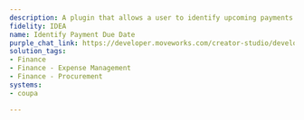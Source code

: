 ```yaml
---
description: A plugin that allows a user to identify upcoming payments to vendors.
fidelity: IDEA
name: Identify Payment Due Date
purple_chat_link: https://developer.moveworks.com/creator-studio/developer-tools/purple-chat/?conversation=%7B%22startTimestamp%22%3A%2211%3A43%2BAM%22%2C%22messages%22%3A%5B%7B%22role%22%3A%22user%22%2C%22parts%22%3A%5B%7B%22richText%22%3A%22Can+you+show+me+which+payments+are+due+to+vendors+this+month%3F%22%7D%5D%7D%2C%7B%22role%22%3A%22assistant%22%2C%22parts%22%3A%5B%7B%22reasoningSteps%22%3A%5B%7B%22status%22%3A%22success%22%2C%22richText%22%3A%22%3Cp%3EFetches+payments+due+this+month+%5BNovember%5D+from+Coupa%3C%2Fp%3E%22%7D%5D%7D%2C%7B%22richText%22%3A%22%3Cp%3EHere+are+the+payments+due+in+November%3A%3C%2Fp%3E%22%7D%2C%7B%22richText%22%3A%22%3Cb%3EVendor%3A+Tech+Supplies+Inc.%3C%2Fb%3E%3Cbr%3E%3Cb%3EAmount+due%3A%3C%2Fb%3E+%243%2C000%3Cbr%3E%3Cb%3EDue+date%3A%3C%2Fb%3E+15th%22%7D%2C%7B%22richText%22%3A%22%3Cb%3EVendor%3A+Office+Comforts+LLC%3C%2Fb%3E%3Cbr%3E%3Cb%3EAmount+due%3A%3C%2Fb%3E+%241%2C250%3Cbr%3E%3Cb%3EDue+date%3A%3C%2Fb%3E+20th%22%7D%2C%7B%22richText%22%3A%22%3Cb%3EVendor%3A+Marketing+Magic+LLP%3C%2Fb%3E%3Cbr%3E%3Cb%3EAmount+due%3A%3C%2Fb%3E+%242%2C100%3Cbr%3E%3Cb%3EDue+date%3A%3C%2Fb%3E+25th%22%7D%5D%7D%5D%7D
solution_tags:
- Finance
- Finance - Expense Management
- Finance - Procurement
systems:
- coupa

---
```

